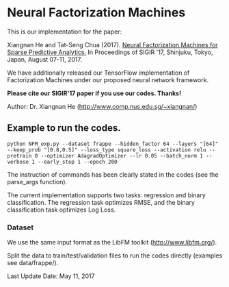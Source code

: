 # Neural Factorization Machines

This is our implementation for the paper:

Xiangnan He and Tat-Seng Chua (2017). [Neural Factorization Machines for Sparse Predictive Analytics.](http://www.comp.nus.edu.sg/~xiangnan/papers/sigir17-nfm.pdf) In Proceedings of SIGIR '17, Shinjuku, Tokyo,
Japan, August 07-11, 2017.

We have additionally released our TensorFlow implementation of Factorization Machines under our proposed neural network framework. 

**Please cite our SIGIR'17 paper if you use our codes. Thanks!** 

Author: Dr. Xiangnan He (http://www.comp.nus.edu.sg/~xiangnan/)

## Example to run the codes.

```
python NFM_exp.py --dataset frappe --hidden_factor 64 --layers "[64]" --keep_prob "[0.8,0.5]" --loss_type square_loss --activation relu --pretrain 0 --optimizer AdagradOptimizer --lr 0.05 --batch_norm 1 --verbose 1 --early_stop 1 --epoch 200
```
The instruction of commands has been clearly stated in the codes (see the  parse_args function). 

The current implementation supports two tasks: regression and binary classification. The regression task optimizes RMSE, and the binary classification task optimizes Log Loss. 

### Dataset
We use the same input format as the LibFM toolkit (http://www.libfm.org/). 

Split the data to train/test/validation files to run the codes directly (examples see data/frappe/). 



Last Update Date: May 11, 2017
